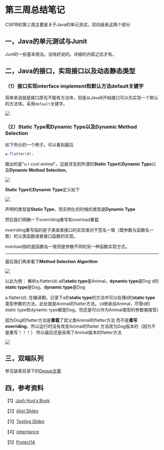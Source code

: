 # 第三周总结笔记
CS61B的第三周主要是关于Java的单元测试，双向链表这两个部分

## 一，Java的单元测试与Junit

Junt的一些基本用法。没啥好说的。详细的内容之后才有。



## 二，Java的接口，实现接口以及动态静态类型

### （1）接口实现interface implement和默认方法default关键字

简单来说就是接口原先不能有方法体，但是从Java8开始接口可以先实现一个默认的方法体。采用`default`关键字。

![](https://raw.githubusercontent.com/StoicLD/Photos/master/Other/20200105201126.png)



### （2）Static Type和Dynamic Type以及Dynamic Method Selection

如下所示的一个例子。可以看到最后

```java
a.flatter(d);
```

输出的是"u r cool animal"。这就涉及到所谓的**Static Type**和**Dynamic Type**以及**Dynamic Method Selection**。

![](https://raw.githubusercontent.com/StoicLD/Photos/master/Other/20200105201402.png)



**Static Type**和**Dynamic Type**定义如下

![](https://raw.githubusercontent.com/StoicLD/Photos/master/Other/20200105201759.png)

声明的类型是**Static Type**，而实例化的时候的类型是**Dynamic Type**

然后我们明确一下overriding重写和overload重载

overriding重写指的是子类或者接口的实现类对于签名一致（既参数与函数名一致）的父类函数或者接口函数的实现。

overload指的是函数名一致但是参数不同的另一种函数实现方式。

---

最后我们再来看下**Method Selection Algorithm**

![](https://raw.githubusercontent.com/StoicLD/Photos/master/Other/20200105202006.png)

以此为例：
解析a.flatter(d)
a的**static type**是Animal，**dynamic type**是Dog
d的**static type**是Dog，**dynamic type**是Dog

a.flatter(d); 在编译期，记录下a的**static type**的方法中可以处理d的**static type**类型参数的方法，此处就是Animal的flatter方法。（d继承自Animal，尽管d的static type和dynamic type都是Dog，但还是可以作为Animal类型的参数被接受）

因为Dog的flatter方法是**重载**了其父类Animal的flatter方法
而不是**重写overriding**，所以运行时没有改变Animal的flatter
方法改为Dog版本的（因为不是重写！！！）
所以最后还是采用了Animal版本的flatter方法

![](https://raw.githubusercontent.com/StoicLD/Photos/master/Other/20200105201402.png)



## 三，双端队列

参见链表目录下的[Deque文章](/Users/Ld19980608/OneDrive/Typora/CS61B/链表/Deque.md)



## 四，参考资料

【1】[Josh Hug's Book](https://joshhug.gitbooks.io/hug61b/content/chap2/chap25.html)

【2】[Alist Slides](https://docs.google.com/presentation/d/1LGQeMHb8-HFKdvJi5nGKRIPZt4on18fZe-cIyTJv8_4/edit)

【3】[Testing Slides](https://docs.google.com/presentation/d/1g2RwCFKvbv2x0lkFW9hwK1IcmNTHEqZloOLRgF4clhA/edit#slide=id.g3996ea012_0156)

【4】[inheritance](https://docs.google.com/presentation/d/1b-Ue_mWWMI2CeHfaU_GO6PWhIpAr_SyZge9JQJQFpXc/edit#slide=id.g1c60d50676_54_6)

【5】[Project1A](https://sp19.datastructur.es/materials/proj/proj1a/proj1a#1-linked-list-deque)